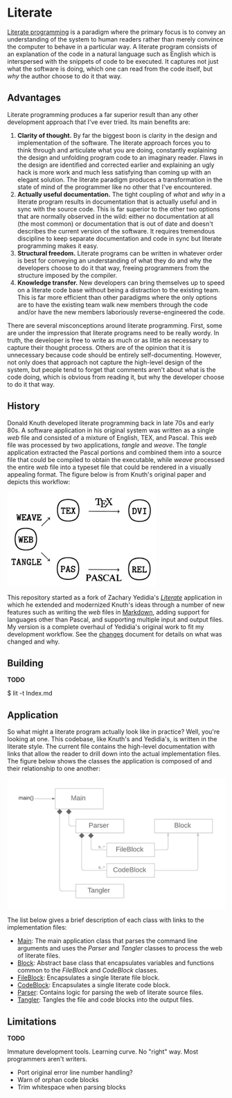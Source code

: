 # Literate

[Literate programming](https://en.wikipedia.org/wiki/Literate_programming) is a paradigm where the primary focus is to convey an understanding of the system to human readers rather than merely convince the computer to behave in a particular way. A literate program consists of an explanation of the code in a natural language such as English which is interspersed with the snippets of code to be executed. It captures not just what the software is doing, which one can read from the code itself, but *why* the author choose to do it that way.

## Advantages

Literate programming produces a far superior result than any other development approach that I've ever tried. Its main benefits are:

1. **Clarity of thought.** By far the biggest boon is clarity in the design and implementation of the software. The literate approach forces you to think through and articulate what you are doing, constantly explaining the design and unfolding program code to an imaginary reader. Flaws in the design are identified and corrected earlier and explaining an ugly hack is more work and much less satisfying than coming up with an elegant solution. The literate paradigm produces a transformation in the state of mind of the programmer like no other that I've encountered.
2. **Actually useful documentation.** The tight coupling of *what* and *why* in a literate program results in documentation that is actually useful and in sync with the source code. This is far superior to the other two options that are normally observed in the wild: either no documentation at all (the most common) or documentation that is out of date and doesn't describes the current version of the software. It requires tremendous discipline to keep separate documentation and code in sync but literate programming makes it easy.
3. **Structural freedom.** Literate programs can be written in whatever order is best for conveying an understanding of what they do and why the developers choose to do it that way, freeing programmers from the structure imposed by the compiler.
4. **Knowledge transfer.** New developers can bring themselves up to speed on a literate code base without being a distraction to the existing team. This is far more efficient than other paradigms where the only options are to have the existing team walk new members through the code and/or have the new members laboriously reverse-engineered the code.

There are several misconceptions around literate programming. First, some are under the impression that literate programs need to be really wordy. In truth, the developer is free to write as much or as little as necessary to capture their thought process. Others are of the opinion that it is unnecessary because code should be entirely self-documenting. However, not only does that approach not capture the high-level design of the system, but people tend to forget that comments aren't about what is the code doing, which is obvious from reading it, but why the developer choose to do it that way.

## History

Donald Knuth developed literate programming back in late 70s and early 80s. A software application in his original system was written as a single *web* file and consisted of a mixture of English, TEX, and Pascal. This *web* file was processed by two applications, *tangle* and *weave*. The *tangle* application extracted the Pascal portions and combined them into a source file that could be compiled to obtain the executable, while *weave* processed the entire *web* file into a typeset file that could be rendered in a visually appealing format. The figure below is from Knuth's original paper and depicts this workflow:

![Missing: Tangle and weave](images/TangleAndWeave.png "Tangle and weave")

This repository started as a fork of Zachary Yedidia's [*Literate*](https://github.com/zyedidia/Literate) application in which he extended and modernized Knuth's ideas through a number of new features such as writing the *web* files in [Markdown](https://daringfireball.net/projects/markdown/), adding support for languages other than Pascal, and supporting multiple input and output files. My version is a complete overhaul of Yedidia's original work to fit my development workflow. See the [changes](Changes.md) document for details on what was changed and why.

## Building

**TODO**

$ lit -t Index.md

## Application

So what might a literate program actually look like in practice? Well, you're looking at one. This codebase, like Knuth's and Yedidia's, is written in the literate style. The current file contains the high-level documentation with links that allow the reader to drill down into the actual implementation files. The figure below shows the classes the application is composed of and their relationship to one another:

![Missing: Overview](images/Overview.png "Overview")

The list below gives a brief description of each class with links to the implementation files:

- [Main](literate/Main.md): The main application class that parses the command line arguments and uses the *Parser* and *Tangler* classes to process the web of literate files.
- [Block](literate/Block.md): Abstract base class that encapsulates variables and functions common to the *FileBlock* and *CodeBlock* classes.
- [FileBlock](literate/FileBlock.md): Encapsulates a single literate file block.
- [CodeBlock](literate/CodeBlock.md): Encapsulates a single literate code block.
- [Parser](literate/Parser.md): Contains logic for parsing the web of literate source files.
- [Tangler](literate/Tangler.md): Tangles the file and code blocks into the output files.

## Limitations

**TODO**

Immature development tools.
Learning curve.
No "right" way.
Most programmers aren't writers.

- Port original error line number handling?
- Warn of orphan code blocks
- Trim whitespace when parsing blocks
